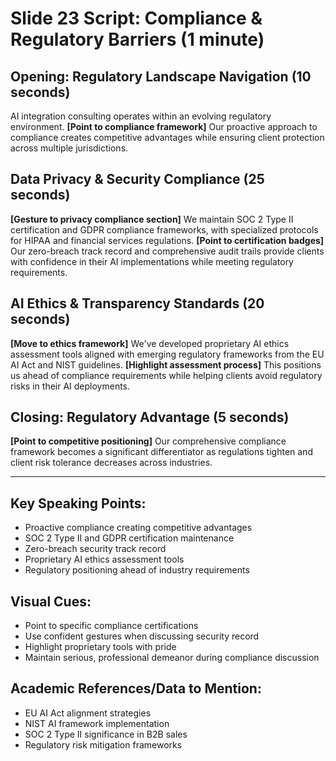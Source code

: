 # Slide 23 Script: Compliance & Regulatory Barriers (1 minute)

## Opening: Regulatory Landscape Navigation (10 seconds)
AI integration consulting operates within an evolving regulatory environment. **[Point to compliance framework]** Our proactive approach to compliance creates competitive advantages while ensuring client protection across multiple jurisdictions.

## Data Privacy & Security Compliance (25 seconds)
**[Gesture to privacy compliance section]** We maintain SOC 2 Type II certification and GDPR compliance frameworks, with specialized protocols for HIPAA and financial services regulations. **[Point to certification badges]** Our zero-breach track record and comprehensive audit trails provide clients with confidence in their AI implementations while meeting regulatory requirements.

## AI Ethics & Transparency Standards (20 seconds)
**[Move to ethics framework]** We've developed proprietary AI ethics assessment tools aligned with emerging regulatory frameworks from the EU AI Act and NIST guidelines. **[Highlight assessment process]** This positions us ahead of compliance requirements while helping clients avoid regulatory risks in their AI deployments.

## Closing: Regulatory Advantage (5 seconds)
**[Point to competitive positioning]** Our comprehensive compliance framework becomes a significant differentiator as regulations tighten and client risk tolerance decreases across industries.

---

## Key Speaking Points:
- Proactive compliance creating competitive advantages
- SOC 2 Type II and GDPR certification maintenance
- Zero-breach security track record
- Proprietary AI ethics assessment tools
- Regulatory positioning ahead of industry requirements

## Visual Cues:
- Point to specific compliance certifications
- Use confident gestures when discussing security record
- Highlight proprietary tools with pride
- Maintain serious, professional demeanor during compliance discussion

## Academic References/Data to Mention:
- EU AI Act alignment strategies
- NIST AI framework implementation
- SOC 2 Type II significance in B2B sales
- Regulatory risk mitigation frameworks